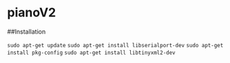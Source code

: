 # pianoV2

##Installation

``sudo apt-get update``
``sudo apt-get install libserialport-dev``
``sudo apt-get install pkg-config``
``sudo apt-get install libtinyxml2-dev``
